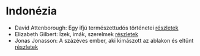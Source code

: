 # Indonézia

- David Attenborough: Egy ifjú természettudós történetei [részletek](_details/%7Bopf.creator%7D.md#id_1449)
- Elizabeth Gilbert: Ízek, imák, szerelmek [részletek](_details/%7Bopf.creator%7D.md#id_802)
- Jonas Jonasson: A százéves ember, aki kimászott az ablakon és eltűnt [részletek](_details/%7Bopf.creator%7D.md#id_383)